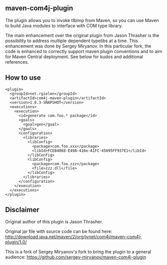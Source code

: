 maven-com4j-plugin
------------------

The plugin allows you to invoke tlbimp from Maven, so you can use Maven to build Java modules to interface with COM type library.

The main enhancement over the original plugin from Jason Thrasher is the possibility to address multiple dependent typelibs at a time. This enhancement was done by Sergey Miryanov. In this particular fork, the code is enhanced to correctly support maven plugin conventions and to aim for Maven Central deployment. See below for kudos and additional references.

How to use
----------

    <plugin>
      <groupId>net.rgielen</groupId>
      <artifactId>com4j-maven-plugin</artifactId>
      <version>1.0.3-SNAPSHOT</version>
      <executions>
        <execution>
          <id>generate com.foo.* package</id>
          <goals>
            <goal>gen</goal>
          </goals>
          <configuration>
            <libraries>
              <libConfig>
                <package>com.foo.xxx</package>
                <libId>FCEB4068-E49A-416e-A1FC-45695FF937E1</libId>
              </libConfig>
              <libConfig>
                <package>com.foo.zzz</package>
                <file>zzz.dll</file>
              </libConfig>
            </libraries>
          </configuration>
        </execution>
      </executions>
    </plugin>


Disclaimer
----------

Original author of this plugin is Jason Thrasher. 

Original jar file with source code can be found here: http://download.java.net/maven/2/org/jvnet/com4j/maven-com4j-plugin/1.0/ 

This is a fork of Sergey Miryanov's fork to bring the plugin to a general audience:
https://github.com/sergey-miryanov/maven-com4j-plugin

